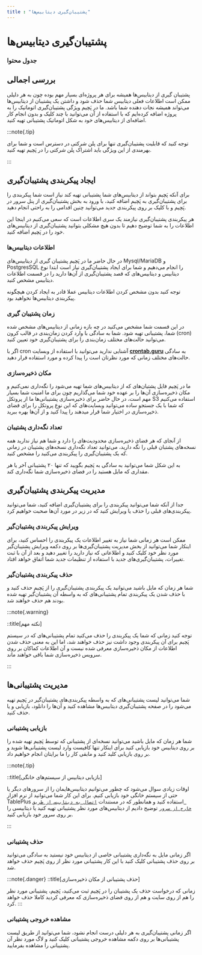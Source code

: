 ```yaml
---
title : "پشتیبان‌گیری دیتابیس‌ها"
---
```


# پشتیبان‌گیری دیتابیس‌ها


### جدول محتوا

## بررسی اجمالی

پشتیبان گیری از دیتابیس‌ها همیشه برای هر پروژه‌ای بسیار مهم بوده چون به هر دلیلی ممکن است اطلاعات فعلی دیتابیس شما حذف شود و داشتن یک پشتیبان از دیتابیس‌ها می‌تواند همیشه نجات دهنده شما باشد. ما در پَچیم ویژگی پشتیبان‌گیری اتوماتیک را به پروژه اضافه کرد‌ه‌ایم که با استفاده از آن می‌توانید با چند کلیک و بدون انجام کار اضافه‌ای از دیتابیس‌های خود به شکل اتوماتیک پشتیبانی تهیه کنید.

:::note{.tip}

توجه کنید که قابلیت پشتیبان‌گیری تنها برای پلن شرکتی در دسترس است و شما برای بهرمندی از این ویژگی باید اشتراک پلن شرکتی را در پَچیم تهیه کنید.

:::

## ایجاد پیکربندی پشتیبان‌گیری

برای آنکه پَچیم بتواند از دیتابیس‌های شما پشتیبانی تهیه کند نیاز است شما پیکربندی را برای پشتیبان‌گیری به پَچیم اضافه کنید، با ورود به بخش پشتیبان‌گیری از پنل سرور در پَچیم و با کلیک بر روی پیکربندی جدید می‌توانید چنین اقدامی را به راحتی انجام دهید.

هر پیکربندی پشتیبان‌گیری نیازمند یک سری اطلاعات است که سعی می‌کنیم در اینجا این اطلاعات را به شما توضیح دهیم تا بدون هیچ مشکلی بتوانید پشتیبان‌گیری از دیتابیس‌های خود را در پَچیم اضافه کنید.

### اطلاعات دیتابیس‌‌ها

در حال حاضر ما در پَچیم پشتیبان گیری از دیتابیس‌های Mysql/MariaDB و PostgresSQL را انجام می‌دهیم و شما برای ایجاد پشتیبان‌گیری نیاز است ابتدا نوع دیتابیس و دیتابیس‌های که قصد پشتیبان‌گیری از آن‌ها دارید را در قسمت اطلاعات دیتابیس مشخص کنید. 

توجه کنید بدون مشخص کردن اطلاعات دیتابیس عملا قادر به ایجاد کردن هیچگونه پیکربندی دیتابیس‌ها نخواهید بود.

### زمان پشتیبان گیری

در این قسمت شما مشخص می‌کنید در چه بازه زمانی از دیتابیس‌های مشخص شده شما، پشتیبانی تهیه شود. شما به سادگی با وارد کردن زمان‌بندی در قالب کرون (cron) می‌توانید حالت‌های مختلف زمان‌بندی را برای پشتیبان‌گیری خود تعیین کنید.

اگر با cron آشنایی ندارید می‌توانید با استفاده از وبسایت [**crontab.guru**](https://crontab.guru) به سادگی حالت‌های مختلف زمانی که مورد نظرتان است را پیدا کرده و مورد استفاده قرار دهید.

### مکان ذخیره‌سازی

ما در پَچیم فایل پشتیان‌های که از دیتابیس‌های شما تهیه می‌شود را نگه‌داری نمی‌کنیم و مکان ذخیره‌سازی ‌آن‌ها را بر عهده خود شما می‌گذاریم چون برای ما امنیت شما بسیار مهم است، در حال حاضر برای ذخیره‌سازی پشتیبانی‌ها ما از پروتکل S3 استفاده می‌کنیم که شما با یک جستجو ساده می‌توانید وبسایت‌های که این نوع پروتکل را برای فضای ذخیره‌سازی در اختیار شما قرار میدهند را پیدا کنید و از آن‌ها بهره ببرید.

### تعداد نگه‌داری پشتیبان

از آنجای که هر فضای ذخیره‌سازی محدودیت‌های را دارد و شما هم نیاز ندارید همه نسخه‌های پشتبان قبلی را نگه دارید، می‌توانید تعداد نگه‌داری نسخه‌های پشتیبان در زمانی که یک پشتیبان‌گیری را پیکربندی می‌کنید را مشخص کنید.

به این شکل شما می‌توانید به سادگی به پَچیم بگویید که تنها ۲۰ پشتیبانی آخر یا هر مقداری که مایل هستید را در فضای ذخیره‌سازی شما نگه‌داری کند.

## مدیریت پیکربندی پشتیبان‌گیری

جدا از آنکه شما می‌توانید پیکربندی را برای پشتیبان‌گیری اضافه کنید، شما می‌توانید پیکربندی‌های قبلی را حذف یا ویرایش کنید که در زیر در مورد آن‌ها صحبت خواهیم کرد.

### ویرایش  پیکربندی پشتیبان‌گیر

ممکن است هر زمانی شما نیاز به تغییر اطلاعات یک پیکربندی را احساس کنید، برای اینکار شما می‌توانید از بخش مدیریت پشتیبان‌گیری‌ها بر روی دکمه ویرایش پشتیبان‌گیر مورد نظر خود کلیک کنید و اطلاعاتی که نیاز دارید را تغییر دهید و بعد از آن با ثبت تغییرات، پشتیبان‌گیری‌های جدید با استفاده از تنظیمات جدید شما اتفاق خواهد افتاد.

### حذف پیکربندی پشتیبان‌گیر

شما هر زمان که مایل باشید می‌توانید یک پیکربندی پشتیبان‌گیری را از پَچیم حذف کنید و با حذف شدن یک پیکربندی تمام پشتیبانی‌های که به واسطه آن پشتیبان‌گیر تهیه شده بودند هم حذف خواهند شد. 

:::note{.warning}

::title[نکته مهم]

توجه کنید زمانی که شما یک پیکربندی را حذف می‌کنید تمام پشتیبانی‌های که در سیستم پَچیم برای آن پیکربندی وجود داشت نیز حذف خواهند شد، اما این به معنی حذف شدن اطلاعات از مکان ذخیره‌سازی معرفی شده نیست و آن اطلاعات کماکان بر روی سرویس ذخیره‌سازی شما باقی خواهند ماند.

:::

## مدیریت پشتیبانی‌ها

شما می‌توانید لیست پشتیبانی‌های که به واسطه پیکربندی‌های پشتیبان‌گیر در پَچیم تهیه می‌شود را در صفحه پشتیبان‌گیری دیتابیس‌ها مشاهده کنید و آن‌ها را دانلود، بازیابی و یا حذف کنید.

### بازیابی پشتیبانی

شما هر زمان که مایل باشید می‌توانید نسخه‌ای از پشتیبانی که توسط پَچیم تهیه شده را بر روی دیتابیس خود بازیابی کنید برای اینکار تنها کافیست وارد لیست پشتیبانی‌ها شوید و بر روی بازیابی کلید کنید و مابقی کار را ما برایتان انجام خواهیم داد. 

:::note{.tip}

::title[بازیابی دیتابیس از سیستم‌های خانگی]

اوقات زیادی سوال می‌شود که چطور می‌توانیم دیتابیس‌هایمان را از سرورهای دیگر یا حتی از سیستم خانگی خود بازیابی کنیم. برای این کار شما می‌توانید از نرم افزار TablePlus استفاده کنید و همانطور که در مستندات [`اتصال به دیتابیس از طریق خارج از سرور`](/servers/databases#اتصال-به-دیتابیس-از-طریق-خارج-از-سرور) توضیح دادیم از دیتابیس‌های مورد نظر پشتیبانی تهیه کنید یا دیتابیسی را بر روی سرور خود بازیابی کنید.

:::

### حذف پشتیبانی

اگر زمانی مایل به نگه‌داری پشتیبانی خاصی از دیتابیس خود نیستید به سادگی می‌توانید بر روی حذف پشتیبانی کلیک کنید با این کار پشتیبانی مورد نظر از روی پَچیم حذف خواهد شد.

:::note{.danger}
::title[حذف پشتیبانی از مکان ذخیره‌سازی]

زمانی که درخواست حذف یک پشتیبان را در پَچیم ثبت می‌کنید، پَچیم، پشتیبانی مورد نظر را هم از روی سایت و هم از روی فضای ذخیره‌سازی که معرفی کردید کاملا حذف خواهد کرد.
:::

### مشاهده خروجی پشتیبانی

اگر زمانی پشتیبان‌گیری به هر دلیلی درست انجام نشود، شما می‌توانید از طریق لیست پشتیبانی‌ها بر روی دکمه مشاهده خروجی پشتیبانی کلیک کنید و لاگ مورد نظر آن پشتیبانی را مشاهده بفرمایید.
